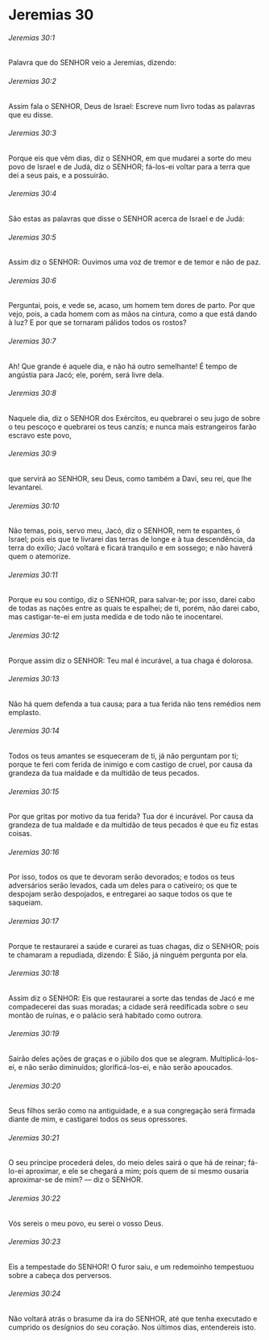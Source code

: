 # Jeremias 30

###### Jeremias 30:1

Palavra que do SENHOR veio a Jeremias, dizendo:

###### Jeremias 30:2

Assim fala o SENHOR, Deus de Israel: Escreve num livro todas as palavras que eu disse.

###### Jeremias 30:3

Porque eis que vêm dias, diz o SENHOR, em que mudarei a sorte do meu povo de Israel e de Judá, diz o SENHOR; fá-los-ei voltar para a terra que dei a seus pais, e a possuirão.

###### Jeremias 30:4

São estas as palavras que disse o SENHOR acerca de Israel e de Judá:

###### Jeremias 30:5

Assim diz o SENHOR: Ouvimos uma voz de tremor e de temor e não de paz.

###### Jeremias 30:6

Perguntai, pois, e vede se, acaso, um homem tem dores de parto. Por que vejo, pois, a cada homem com as mãos na cintura, como a que está dando à luz? E por que se tornaram pálidos todos os rostos?

###### Jeremias 30:7

Ah! Que grande é aquele dia, e não há outro semelhante! É tempo de angústia para Jacó; ele, porém, será livre dela.

###### Jeremias 30:8

Naquele dia, diz o SENHOR dos Exércitos, eu quebrarei o seu jugo de sobre o teu pescoço e quebrarei os teus canzis; e nunca mais estrangeiros farão escravo este povo,

###### Jeremias 30:9

que servirá ao SENHOR, seu Deus, como também a Davi, seu rei, que lhe levantarei.

###### Jeremias 30:10

Não temas, pois, servo meu, Jacó, diz o SENHOR, nem te espantes, ó Israel; pois eis que te livrarei das terras de longe e à tua descendência, da terra do exílio; Jacó voltará e ficará tranquilo e em sossego; e não haverá quem o atemorize.

###### Jeremias 30:11

Porque eu sou contigo, diz o SENHOR, para salvar-te; por isso, darei cabo de todas as nações entre as quais te espalhei; de ti, porém, não darei cabo, mas castigar-te-ei em justa medida e de todo não te inocentarei.

###### Jeremias 30:12

Porque assim diz o SENHOR: Teu mal é incurável, a tua chaga é dolorosa.

###### Jeremias 30:13

Não há quem defenda a tua causa; para a tua ferida não tens remédios nem emplasto.

###### Jeremias 30:14

Todos os teus amantes se esqueceram de ti, já não perguntam por ti; porque te feri com ferida de inimigo e com castigo de cruel, por causa da grandeza da tua maldade e da multidão de teus pecados.

###### Jeremias 30:15

Por que gritas por motivo da tua ferida? Tua dor é incurável. Por causa da grandeza de tua maldade e da multidão de teus pecados é que eu fiz estas coisas.

###### Jeremias 30:16

Por isso, todos os que te devoram serão devorados; e todos os teus adversários serão levados, cada um deles para o cativeiro; os que te despojam serão despojados, e entregarei ao saque todos os que te saqueiam.

###### Jeremias 30:17

Porque te restaurarei a saúde e curarei as tuas chagas, diz o SENHOR; pois te chamaram a repudiada, dizendo: É Sião, já ninguém pergunta por ela.

###### Jeremias 30:18

Assim diz o SENHOR: Eis que restaurarei a sorte das tendas de Jacó e me compadecerei das suas moradas; a cidade será reedificada sobre o seu montão de ruínas, e o palácio será habitado como outrora.

###### Jeremias 30:19

Sairão deles ações de graças e o júbilo dos que se alegram. Multiplicá-los-ei, e não serão diminuídos; glorificá-los-ei, e não serão apoucados.

###### Jeremias 30:20

Seus filhos serão como na antiguidade, e a sua congregação será firmada diante de mim, e castigarei todos os seus opressores.

###### Jeremias 30:21

O seu príncipe procederá deles, do meio deles sairá o que há de reinar; fá-lo-ei aproximar, e ele se chegará a mim; pois quem de si mesmo ousaria aproximar-se de mim? — diz o SENHOR.

###### Jeremias 30:22

Vós sereis o meu povo, eu serei o vosso Deus.

###### Jeremias 30:23

Eis a tempestade do SENHOR! O furor saiu, e um redemoinho tempestuou sobre a cabeça dos perversos.

###### Jeremias 30:24

Não voltará atrás o brasume da ira do SENHOR, até que tenha executado e cumprido os desígnios do seu coração. Nos últimos dias, entendereis isto.


